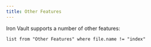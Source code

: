 ```yaml
---
title: Other Features
---
```

Iron Vault supports a number of other features:

```dataview
list from "Other Features" where file.name != "index"
```
